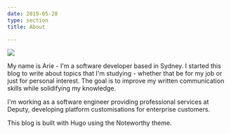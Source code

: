 ```yaml
---
date: 2019-05-28
type: section
title: About

---
```

![](/uploads/ArieOldman300px.jpg)

My name is Arie - I'm a software developer based in Sydney. I started this blog to write about topics that I'm studying - whether that be for my job or just for personal interest. The goal is to improve my written communication skills while solidifying my knowledge.

I'm working as a software engineer providing professional services at Deputy, developing platform customisations for enterprise customers.

This blog is built with Hugo using the Noteworthy theme.